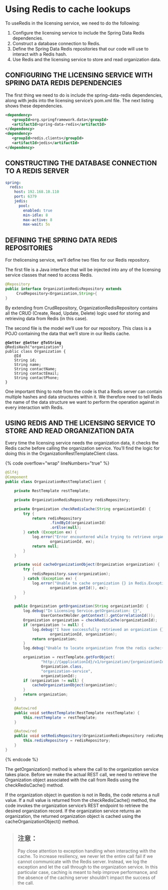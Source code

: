 # Using Redis to cache lookups

To useRedis in the licensing service, we need to do the following:

1. Configure the licensing service to include the Spring Data Redis dependencies.&#x20;
2. Construct a database connection to Redis.
3. Define the Spring Data Redis repositories that our code will use to interact with a Redis hash.
4. Use Redis and the licensing service to store and read organization data.

## CONFIGURING THE LICENSING SERVICE WITH SPRING DATA REDIS DEPENDENCIES

The first thing we need to do is include the spring-data-redis dependencies, along with jedis into the licensing service’s pom.xml file. The next listing shows these dependencies.

```xml
<dependency>
   <groupId>org.springframework.data</groupId>
   <artifactId>spring-data-redis</artifactId>
</dependency>
<dependency>
   <groupId>redis.clients</groupId>
   <artifactId>jedis</artifactId>
</dependency>
```

## CONSTRUCTING THE DATABASE CONNECTION TO A REDIS SERVER

```yaml
spring:
  redis:
    host: 192.168.10.110
    port: 6379
    jedis:
      pool:
        enabled: true
        min-idle: 8
        max-active: 8
        max-wait: 5s
```

## DEFINING THE SPRING DATA REDIS REPOSITORIES

For thelicensing service, we’ll define two files for our Redis repository.&#x20;

The first file is a Java interface that will be injected into any of the licensing service classes that need to access Redis.

```java
@Repository
public interface OrganizationRedisRepository extends
     CrudRepository<Organization,String>{
}
```

By extending from CrudRepository, OrganizationRedisRepository contains all the CRUD (Create, Read, Update, Delete) logic used for storing and retrieving data from Redis (in this case).&#x20;

The second file is the model we’ll use for our repository. This class is a POJO containing the data that we’ll store in our Redis cache.

<pre class="language-java"><code class="lang-java"><strong>@Getter @Setter @ToString
</strong>@RedisHash("organization")   
public class Organization {
    @Id
    String id;
    String name;
    String contactName;
    String contactEmail;
    String contactPhone;  
}
</code></pre>

One important thing to note from the code is that a Redis server can contain multiple hashes and data structures within it. We therefore need to tell Redis the name of the data structure we want to perform the operation against in every interaction with Redis.

## USING REDIS AND THE LICENSING SERVICE TO STORE AND READ ORGANIZATION DATA

Every time the licensing service needs the organization data, it checks the Redis cache before calling the organization service. You’ll find the logic for doing this in the OrganizationRestTemplateClient class.

{% code overflow="wrap" lineNumbers="true" %}
```java
@Slf4j
@Component
public class OrganizationRestTemplateClient {

    private RestTemplate restTemplate;

    private OrganizationRedisRepository redisRepository;

    private Organization checkRedisCache(String organizationId) {
        try {
            return redisRepository
                    .findById(organizationId)
                    .orElse(null);
        } catch (Exception ex) {
            log.error("Error encountered while trying to retrieve organization{} check Redis Cache. Exception {}",
                    organizationId, ex);
            return null;
        }
    }

    private void cacheOrganizationObject(Organization organization) {
        try {
            redisRepository.save(organization);
        } catch (Exception ex) {
            log.error("Unable to cache organization {} in Redis.Exception {}",
                    organization.getId(), ex);
        }
    }

    public Organization getOrganization(String organizationId) {
        log.debug("In Licensing Service.getOrganization: {}",
                UserContextHolder.getContext().getCorrelationId());
        Organization organization = checkRedisCache(organizationId);
        if (organization != null) {
            log.debug("I have successfully retrieved an organization {} from the redis cache: {}",
                    organizationId, organization);
            return organization;
        }
        log.debug("Unable to locate organization from the redis cache:{}.", organizationId);

        organization = restTemplate.getForObject(
                "http://{applicationId}/v1/organization/{organizationId}",
                Organization.class,
                "organization-service",
                organizationId);
        if (organization != null) {
            cacheOrganizationObject(organization);
        }
        return organization;
    }

    @Autowired
    public void setRestTemplate(RestTemplate restTemplate) {
        this.restTemplate = restTemplate;
    }

    @Autowired
    public void setRedisRepository(OrganizationRedisRepository redisRepository) {
        this.redisRepository = redisRepository;
    }
}
```
{% endcode %}

The getOrganization() method is where the call to the organization service takes place. Before we make the actual REST call, we need to retrieve the Organization object associated with the call from Redis using the checkRedisCache() method.

If the organization object in question is not in Redis, the code returns a null value. If a null value is returned from the checkRedisCache() method, the code invokes the organization service’s REST endpoint to retrieve the desired organization record. If the organization service returns an organization, the returned organization object is cached using the cacheOrganizationObject() method.

> ## 注意：
>
> Pay close attention to exception handling when interacting with the cache. To increase resiliency, we never let the entire call fail if we cannot communicate with the Redis server. Instead, we log the exception and let the call through to the organization service. In this particular case, caching is meant to help improve performance, and the absence of the caching server shouldn’t impact the success of the call.
